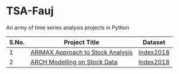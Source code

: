# TSA-Fauj
An army of time series analysis projects in Python

| S.No. | Project Title | Dataset |
|-------|---------------|---------|
| 1 | [ARIMAX Approach to Stock Analysis](https://github.com/DataMinati/TSA-Fauj/blob/main/ARIMA_Approach_to_Index_2k18_Stocks.ipynb) | [Index2018](https://raw.githubusercontent.com/MainakRepositor/Datasets-/master/Index2018.csv) | 
| 2 | [ARCH Modelling on Stock Data](https://github.com/DataMinati/TSA-Fauj/blob/main/ARCH_Approach_to_Index_2k18_Stocks.ipynb) | [Index2018](https://raw.githubusercontent.com/MainakRepositor/Datasets-/master/Index2018.csv) | 

